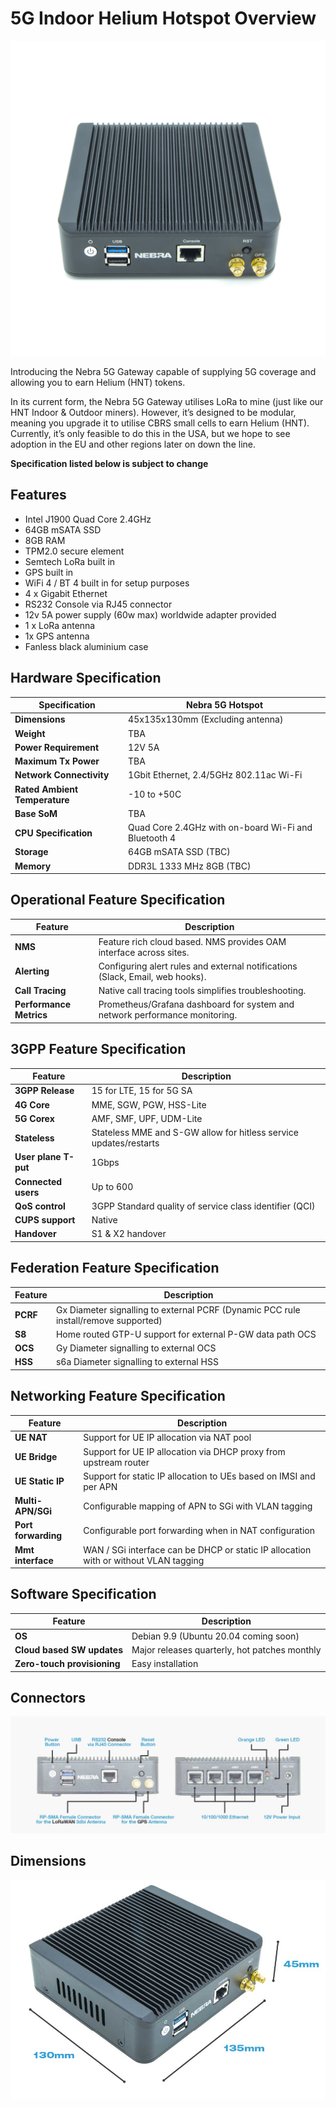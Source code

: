# 5G Indoor Helium Hotspot Overview

![5G Hotspot](../media/photos/5gminer/5G-Miner-1.jpg ':size=800')

Introducing the Nebra 5G Gateway capable of supplying 5G coverage and allowing you to earn Helium (HNT) tokens.

In its current form, the Nebra 5G Gateway utilises LoRa to mine (just like our HNT Indoor & Outdoor miners). However, it’s designed to be modular, meaning you upgrade it to utilise CBRS small cells to earn Helium (HNT). Currently, it’s only feasible to do this in the USA, but we hope to see adoption in the EU and other regions later on down the line.

**Specification listed below is subject to change**

## Features
* Intel J1900 Quad Core 2.4GHz
* 64GB mSATA SSD
* 8GB RAM
* TPM2.0 secure element
* Semtech LoRa built in
* GPS built in
* WiFi 4 / BT 4 built in for setup purposes
* 4 x Gigabit Ethernet
* RS232 Console via RJ45 connector
* 12v 5A power supply (60w max) worldwide adapter provided
* 1 x LoRa antenna
* 1x GPS antenna
* Fanless black aluminium case

## Hardware Specification

| Specification | Nebra 5G Hotspot |
| --- | ---  |
| **Dimensions** | 45x135x130mm (Excluding antenna) |
| **Weight** | TBA |
| **Power Requirement** | 12V 5A |
| **Maximum Tx Power** | TBA |
| **Network Connectivity** | 1Gbit Ethernet, 2.4/5GHz 802.11ac Wi-Fi |
| **Rated Ambient Temperature** | -10 to +50C |
| **Base SoM** | TBA |
| **CPU Specification** | Quad Core 2.4GHz with on-board Wi-Fi and Bluetooth 4 |
| **Storage** | 64GB mSATA SSD (TBC)|
| **Memory** | DDR3L 1333 MHz 8GB (TBC) |

## Operational Feature Specification

| Feature | Description |
| --- | ---  |
| **NMS** | Feature rich cloud based. NMS provides OAM interface across sites. |
| **Alerting** | Configuring alert rules and external notifications (Slack, Email, web hooks). |
| **Call Tracing** | Native call tracing tools simplifies troubleshooting. |
| **Performance Metrics** | Prometheus/Grafana dashboard for system and network performance monitoring. |

## 3GPP Feature Specification

| Feature | Description |
| --- | ---  |
| **3GPP Release** | 15 for LTE, 15 for 5G SA |
| **4G Core** | MME, SGW, PGW, HSS-Lite |
| **5G Corex** | AMF, SMF, UPF, UDM-Lite |
| **Stateless** | Stateless MME and S-GW allow for hitless service updates/restarts |
| **User plane T-put** | 1Gbps |
| **Connected users** | Up to 600 |
| **QoS control** | 3GPP Standard quality of service class identifier (QCI) |
| **CUPS support** | Native |
| **Handover** | S1 & X2 handover |

## Federation Feature Specification

| Feature | Description |
| --- | ---  |
| **PCRF** | Gx Diameter signalling to external PCRF (Dynamic PCC rule install/remove supported) |
| **S8** | Home routed GTP-U support for external P-GW data path OCS |
| **OCS** | Gy Diameter signalling to external OCS |
| **HSS** | s6a Diameter signalling to external HSS |

## Networking Feature Specification

| Feature | Description |
| --- | ---  |
| **UE NAT** | Support for UE IP allocation via NAT pool |
| **UE Bridge** | Support for UE IP allocation via DHCP proxy from upstream router |
| **UE Static IP** | Support for static IP allocation to UEs based on IMSI and per APN |
| **Multi-APN/SGi** | Configurable mapping of APN to SGi with VLAN tagging |
| **Port forwarding** | Configurable port forwarding when in NAT configuration |
| **Mmt interface** | WAN / SGi interface can be DHCP or static IP allocation with or without VLAN tagging |

## Software Specification

| Feature | Description |
| --- | ---  |
| **OS** | Debian 9.9 (Ubuntu 20.04 coming soon) |
| **Cloud based SW updates** | Major releases quarterly, hot patches monthly |
| **Zero-touch provisioning** | Easy installation |

## Connectors
![5G Connectors](../media/photos/5gminer/Nebra-5g-connectors.jpg)

## Dimensions
![5G Connectors](../media/photos/5gminer/Nebra-5G-dimensions.jpg)
